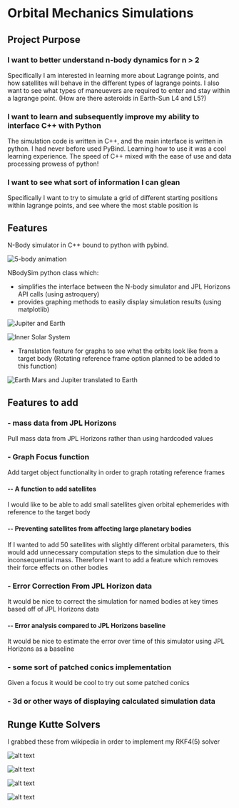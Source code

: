 # Orbital Mechanics Simulations
## Project Purpose
### I want to better understand n-body dynamics for n > 2
Specifically I am interested in learning more about Lagrange points, and how satellites will behave in the different types of lagrange points.
I also want to see what types of maneuevers are required to enter and stay within a lagrange point. (How are there asteroids in Earth-Sun L4 and L5?)
### I want to learn and subsequently improve my ability to interface C++ with Python
The simulation code is written in C++, and the main interface is written in python.
I had never before used PyBind. Learning how to use it was a cool learning experience.
The speed of C++ mixed with the ease of use and data processing prowess of python!

### I want to see what sort of information I can glean
Specifically I want to try to simulate a grid of different starting positions within lagrange points, and see where the most stable position is

## Features

N-Body simulator in C++ bound to python with pybind. 

![5-body animation](animations/5_body_anim2.gif)

NBodySim python class which:
- simplifies the interface between the N-body simulator and JPL Horizons API calls (using astroquery)
- provides graphing methods to easily display simulation results (using matplotlib)

![Jupiter and Earth](animations/Jupiter_Earth.gif)

![Inner Solar System](animations/Inner_Solar_System.gif)

- Translation feature for graphs to see what the orbits look like from a target body (Rotating reference frame option planned to be added to this function)

![Earth Mars and Jupiter translated to Earth](animations/Earth_Focus.gif)


## Features to add

### - mass data from JPL Horizons 
Pull mass data from JPL Horizons rather than using hardcoded values


### - Graph Focus function
Add target object functionality in order to graph rotating reference frames

#### -- A function to add satellites
I would like to be able to add small satellites given orbital ephemerides with reference to the target body

#### -- Preventing satellites from affecting large planetary bodies
If I wanted to add 50 satellites with slightly different orbital parameters, this would add unnecessary computation steps to the simulation due to their inconsequential mass. Therefore I want to add a feature which removes their force effects on other bodies

### - Error Correction From JPL Horizon data
It would be nice to correct the simulation for named bodies at key times based off of JPL Horizons data

#### -- Error analysis compared to JPL Horizons baseline
It would be nice to estimate the error over time of this simulator using JPL Horizons as a baseline

### - some sort of patched conics implementation
Given a focus it would be cool to try out some patched conics

### - 3d or other ways of displaying calculated simulation data


## Runge Kutte Solvers

I grabbed these from wikipedia in order to implement my RKF4(5) solver

![alt text](images/RKF4.png)

![alt text](images/RKF45.png)

![alt text](images/functions.png)

![alt text](images/RK45_Coefficients.png)
